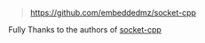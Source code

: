 > https://github.com/embeddedmz/socket-cpp

Fully Thanks to the authors of [socket-cpp](https://github.com/embeddedmz/socket-cpp)